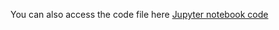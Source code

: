 You can also access the code file here
[Jupyter notebook code](https://nbviewer.org/github/anaghachinta/EV-Market-Segmentation-Report/blob/main/Market%20Segmentation%20%281%29.ipynb)
